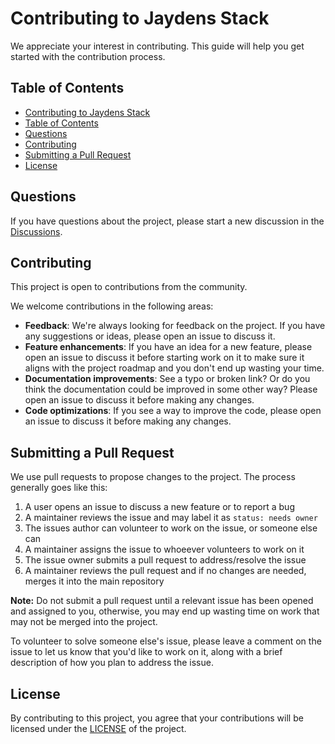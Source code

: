 # Contributing to Jaydens Stack

We appreciate your interest in contributing. This guide will help you get started with the contribution process.

## Table of Contents

  - [Contributing to Jaydens Stack](#contributing)
  - [Table of Contents](#table-of-contents)
  - [Questions](#questions)
  - [Contributing](#contributing)
  - [Submitting a Pull Request](#submitting-a-pull-request)
  - [License](#license)

## Questions

If you have questions about the project, please start a new discussion in the [Discussions](https://github.com/multiplehats/jaydens-stack/discussions).

## Contributing

This project is open to contributions from the community.

We welcome contributions in the following areas:

-   **Feedback**: We're always looking for feedback on the project. If you have any suggestions or ideas, please open an issue to discuss it.
-   **Feature enhancements**: If you have an idea for a new feature, please open an issue to discuss it before starting work on it to make sure it aligns with the project roadmap and you don't end up wasting your time.
-   **Documentation improvements**: See a typo or broken link? Or do you think the documentation could be improved in some other way? Please open an issue to discuss it before making any changes.
-   **Code optimizations**: If you see a way to improve the code, please open an issue to discuss it before making any changes.

## Submitting a Pull Request

We use pull requests to propose changes to the project. The process generally goes like this:

1. A user opens an issue to discuss a new feature or to report a bug
2. A maintainer reviews the issue and may label it as `status: needs owner`
3. The issues author can volunteer to work on the issue, or someone else can
4. A maintainer assigns the issue to whoeever volunteers to work on it
5. The issue owner submits a pull request to address/resolve the issue
6. A maintainer reviews the pull request and if no changes are needed, merges it into the main repository

**Note:** Do not submit a pull request until a relevant issue has been opened and assigned to you, otherwise, you may end up wasting time on work that may not be merged into the project.

To volunteer to solve someone else's issue, please leave a comment on the issue to let us know that you'd like to work on it, along with a brief description of how you plan to address the issue.

## License

By contributing to this project, you agree that your contributions will be licensed under the [LICENSE](LICENSE.md) of the project.